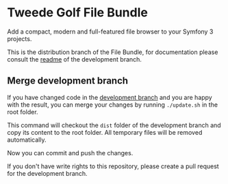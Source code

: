 # Tweede Golf File Bundle

Add a compact, modern and full-featured file browser to your Symfony 3 projects.

This is the distribution branch of the File Bundle, for documentation please consult the [readme](https://github.com/tweedegolf/file-bundle/tree/npm-dev/README.md) of the development branch.

## Merge development branch

If you have changed code in the [development branch](https://github.com/tweedegolf/file-bundle/tree/npm-dev) and you are happy with the result, you can merge your changes by running `./update.sh` in the root folder.

This command will checkout the `dist` folder of the development branch and copy its content to the root folder. All temporary files will be removed automatically.

Now you can commit and push the changes.

If you don't have write rights to this repository, please create a pull request for the development branch.
